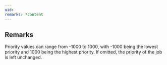 ```yaml
---
uid: 
remarks: *content
---
```

## Remarks  
 Priority values can range from -1000 to 1000, with -1000 being the             lowest priority and 1000 being the highest priority. If omitted,             the priority of the job is left unchanged.
